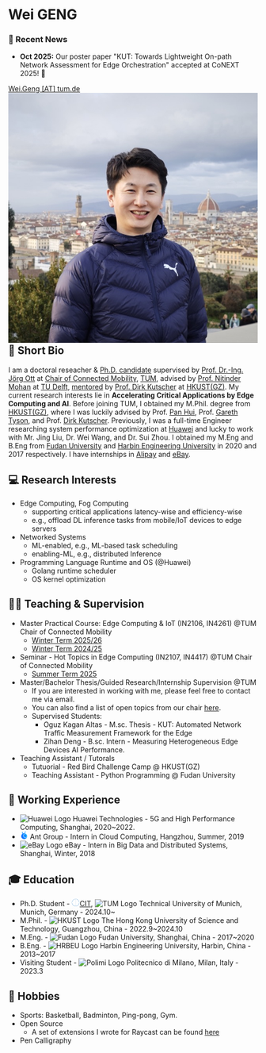 # **Wei GENG**

<!-- News Section -->
<div class="news-section">
  <h3>📰 Recent News</h3>
  <ul>
    <li><strong>Oct 2025:</strong> Our poster paper "KUT: Towards Lightweight On-path Network Assessment for Edge Orchestration" accepted at CoNEXT 2025! 🎉</li>
    <!-- <li><strong>Oct 2024:</strong> Started Ph.D. at TUM Chair of Connected Mobility</li> -->
    <!-- <li><strong>Mar 2024:</strong> Visiting Technische Universität München</li> -->
    <!-- <li><strong>Mar 2024:</strong> Visiting Politecnico di Milano</li> -->
    <!-- <li><strong>Sep 4, 2023:</strong> Honored to be selected to receive an ACM Travel Grant and an RBM Research Travel Grant.</li>
    <li><strong>Aug 16, 2023:</strong> Glad to become a reviewer for ACM ICN 2023 Poster and Demo Track.</li>
    <li><strong>Aug 2023:</strong> We got an accepted paper in ACM ICN 2023</li> -->
  </ul>
</div>

<div>
    <div style="float:left">
        <a href="mailto:wei.geng@tum.de">Wei.Geng [AT] tum.de</a><br>
        <a href="https://github.com/vigeng"><i class="fa fa-github"> </i></a>
        <a href="https://scholar.google.com/citations?user=Zq6m2CIAAAAJ&hl=en"><i class="fa fa-google"> </i></a>
        <a href="https://orcid.org/0000-0001-5970-3550"><i class="fas fa-id-badge"> </i></a>
        <a href="www.linkedin.com/in/wegeng"><i class="fa fa-linkedin" aria-hidden="true"></i></a>
        <a href="https://x.com/WGeng_"><i class="fa fa-twitter"></i></a>
    </div>
    <div style="float:right">
        <!-- img class defined in extra.css file -->
        <img class ="profile-photo-ellipse" src="/figures/2024florence.jpeg">
    </div>
</div>
<br>


## **📄 Short Bio**

I am a doctoral reseacher & [Ph.D. candidate](https://www.gs.tum.de/en/gs/path-to-a-doctorate/tum-doctoral-model/) supervised by [Prof. Dr.-Ing. Jörg Ott](https://www.ce.cit.tum.de/cm/research-group/joerg-ott/) at [Chair of Connected Mobility](https://www.ce.cit.tum.de/cm/home/), [TUM](https://tum.de), advised by [Prof. Nitinder Mohan](https://www.nitindermohan.com/) at [TU Delft](https://www.tudelft.nl/en/), [mentored](https://www.gs.tum.de/gs/waehrend-der-promotion/ablauf-der-promotion/) by [Prof. Dirk Kutscher](https://dirk-kutscher.info/about/) at [HKUST(GZ)](https://www.hkust-gz.edu.cn/). My current research interests lie in **Accelerating Critical Applications by Edge Computing and AI**. Before joining TUM, I obtained my M.Phil. degree from [HKUST(GZ)](https://www.hkust-gz.edu.cn/), where I was luckily advised by Prof. [Pan Hui](https://panhui.people.ust.hk/index.html), Prof. [Gareth Tyson](http://www.eecs.qmul.ac.uk/~tysong/), and Prof. [Dirk Kutscher](https://dirk-kutscher.info). Previously, I was a full-time Engineer researching system performance optimization at [Huawei](https://www.huawei.com) and lucky to work with Mr. Jing Liu, Dr. Wei Wang, and Dr. Sui Zhou. I obtained my M.Eng and B.Eng from [Fudan University](https://www.fudan.edu.cn/en/) and [Harbin Engineering University](https://english.hrbeu.edu.cn) in 2020 and 2017 respectively. I have internships in [Alipay](https://www.antgroup.com) and [eBay](https://www.ebay.com).

## **💻 Research Interests**

- Edge Computing, Fog Computing
    - supporting critical applications latency-wise and efficiency-wise
    - e.g., offload DL inference tasks from mobile/IoT devices to edge servers
- Networked Systems
    - ML-enabled, e.g., ML-based task scheduling
    - enabling-ML, e.g., distributed Inference
- Programming Language Runtime and OS (@Huawei)
    - Golang runtime scheduler
    - OS kernel optimization

## **🧑‍🏫 Teaching & Supervision**

- Master Practical Course: Edge Computing & IoT (IN2106, IN4261) @TUM Chair of Connected Mobility
    - [Winter Term 2025/26](https://www.ce.cit.tum.de/cm/teaching/winter-term-2025-26/edge-computing-and-the-internet-of-things/)
    - [Winter Term 2024/25](https://www.ce.cit.tum.de/cm/teaching/winter-term-2024-25/edge-computing-and-the-iot/)
- Seminar - Hot Topics in Edge Computing (IN2107, IN4417) @TUM Chair of Connected Mobility
    - [Summer Term 2025](https://www.ce.cit.tum.de/cm/teaching/summer-term-2025/seminar-hot-topics-in-edge-computing-2025/)
- Master/Bachelor Thesis/Guided Research/Internship Supervision @TUM
    - If you are interested in working with me, please feel free to contact me via email.
    - You can also find a list of open topics from our chair [here](https://www.ce.cit.tum.de/cm/thesis-guided-research/open-thesis-topics-guided-research/).
    - Supervised Students:
        - Oguz Kagan Altas - M.sc. Thesis - KUT: Automated Network Traffic Measurement Framework for the Edge
        - Zihan Deng - B.sc. Intern - Measuring Heterogeneous Edge Devices AI Performance. 
- Teaching Assistant / Tutorals
    - Tutuorial - Red Bird Challenge Camp @ HKUST(GZ)
    - Teaching Assistant - Python Programming @ Fudan University

## **💼 Working Experience**

- <img src="https://www.google.com/s2/favicons?sz=256&domain=www.huawei.com" alt="Huawei Logo" width="16" height="16"> Huawei Technologies - 5G and High Performance Computing, Shanghai, 2020~2022.
- <img src="figures/logos/ant.ico" alt="Ant Group Logo" width="16" height="16"> Ant Group - Intern in Cloud Computing, Hangzhou, Summer, 2019
- <img src="https://www.google.com/s2/favicons?sz=256&domain=www.ebayinc.com" alt="eBay Logo" width="16" height="16"> eBay - Intern in Big Data and Distributed Systems, Shanghai, Winter, 2018

## **🎓 Education**

- Ph.D. Student - <img src="figures/logos/informatik.png" alt="Huawei Logo" width="16" height="16">[CIT](https://www.cit.tum.de/cit/startseite/), <img src="https://www.google.com/s2/favicons?sz=256&domain=www.tum.de" alt="TUM Logo" width="16" height="16"> Technical University of Munich, Munich, Germany - 2024.10~
- M.Phil. - <img src="https://www.google.com/s2/favicons?sz=256&domain=hkust.edu.hk" alt="HKUST Logo" width="16" height="16"> The Hong Kong University of Science and Technology, Guangzhou, China - 2022.9~2024.10
- M.Eng. - <img src="https://www.google.com/s2/favicons?sz=256&domain=www.fudan.edu.cn" alt="Fudan Logo" width="16" height="16"> Fudan University, Shanghai, China - 2017~2020
- B.Eng. - <img src="https://t0.gstatic.com/faviconV2?client=SOCIAL&type=FAVICON&fallback_opts=TYPE,SIZE,URL&url=http://english.hrbeu.edu.cn&size=256" alt="HRBEU Logo" width="16" height="16"> Harbin Engineering University, Harbin, China - 2013~2017
- Visiting Student - <img src="https://www.google.com/s2/favicons?sz=256&domain=www.polimi.it" alt="Polimi Logo" width="16" height="16"> Politecnico di Milano, Milan, Italy - 2023.3

<!-- ## **Publications** -->

<!-- <script defer src="https://bibbase.org/show?bib=https%3A%2F%2Fapi.zotero.org%2Fusers%2F8491953%2Fcollections%2FN8V49QLV%2Fitems%3Fkey%3DxUVOP2vkB66zdwZwhYwWtVIk%26format%3Dbibtex%26limit%3D100&jsonp=1"></script> -->

<!-- <script defer src="https://bibbase.org/show?bib=https%3A%2F%2Fapi.zotero.org%2Fusers%2F8491953%2Fcollections%2FN8V49QLV%2Fitems%3Fkey%3DxUVOP2vkB66zdwZwhYwWtVIk%26format%3Dbibtex%26limit%3D100&amp;jsonp=1"></script> -->

## **🏸 Hobbies**

- Sports: Basketball, Badminton, Ping-pong, Gym.
- Open Source
    - A set of extensions I wrote for Raycast can be found [here](https://www.raycast.com/ViGeng?via=ViGeng)
- Pen Calligraphy

<!--
TU Delft: https://www.tudelft.nl/typo3conf/ext/tud_styling/Resources/Public/img/favicon.ico
 -->
